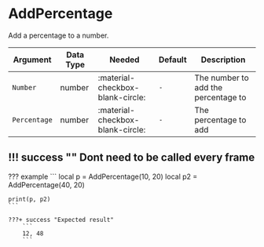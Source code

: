 # AddPercentage
Add a percentage to a number.

| Argument              | Data Type                            | Needed                    | Default         | Description
| ----------------------| ------------------------------------ | ------------------------- |-----------------|-------------
| `Number`                | number | :material-checkbox-blank-circle: | `-` | The number to add the percentage to
| `Percentage`            | number | :material-checkbox-blank-circle: | `-` | The percentage to add

!!! success ""
    Dont need to be called every frame
---
??? example
    ```
    local p = AddPercentage(10, 20)
    local p2 = AddPercentage(40, 20)

    print(p, p2)
    ```

    ???+ success "Expected result"
        ```
        12, 48
        ```